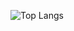 ![Top Langs](https://github-readme-stats.vercel.app/api/top-langs/?username=gborneGit&layout=compact&&hide_border=truehide=Objective-C,Roff,Hack&theme=jolly)

